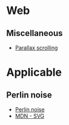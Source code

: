 # Web

## Miscellaneous
  - [Parallax scrolling](http://nuli.navercorp.com/sharing/blog/post/1132553)


# Applicable
## Perlin noise
  - [Perlin noise](https://en.wikipedia.org/wiki/Perlin_noise)
  - [MDN - SVG](https://developer.mozilla.org/en-US/docs/Web/SVG/Element/feTurbulence)
